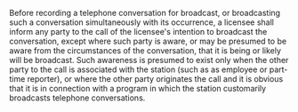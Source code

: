 Before recording a telephone conversation for broadcast, or broadcasting such a conversation simultaneously with its occurrence, a licensee shall inform any party to the call of the licensee's intention to broadcast the conversation, except where such party is aware, or may be presumed to be aware from the circumstances of the conversation, that it is being or likely will be broadcast. Such awareness is presumed to exist only when the other party to the call is associated with the station (such as as employee or part-time reporter), or where the other party originates the call and it is obvious that it is in connection with a program in which the station customarily broadcasts telephone conversations.

